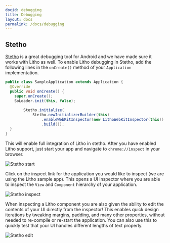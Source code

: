 ```yaml
---
docid: debugging
title: Debugging
layout: docs
permalink: /docs/debugging
---
```


## Stetho

[Stetho](http://facebook.github.io/stetho/) is a great debugging tool for Android and we have made sure it works with Litho as well.
To enable Litho debugging in Stetho, add the following lines in the `onCreate()` method of your `Application` implementation.

```java
public class SampleApplication extends Application {
  @Override
  public void onCreate() {
    super.onCreate();
    SoLoader.init(this, false);
		
		Stetho.initialize(
		    Stetho.newInitializerBuilder(this)
		        .enableWebKitInspector(new LithoWebKitInspector(this))
		        .build());
  }
}
```

This will enable full integration of Litho in stetho. After you have enabled Litho support, just start your app and navigate to `chrome://inspect` in your browser.

![Stetho start](/static/images/stetho-start.png)

Click on the inspect link for the application you would like to inspect (we are using the Litho sample app). This opens a UI inspector where you are able to inspect the `View` and `Component` hierarchy of your application.

![Stetho inspect](/static/images/stetho-inspect.png)

When inspecting a Litho component you are also given the ability to edit the contents of your UI directly from the inspector! This enables quick design iterations by tweaking margins, padding, and many other properties, without needed to re-compile or re-start the application. You can also use this to quickly test that your UI handles different lengths of text properly.

![Stetho edit](/static/images/stetho-edit.png)
